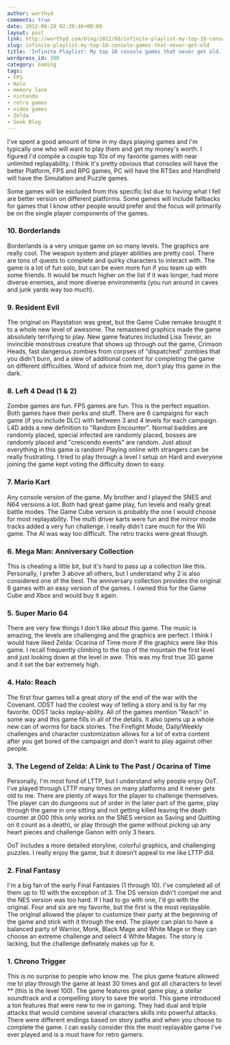 ```yaml
---
author: worthyd
comments: true
date: 2012-08-20 02:39:46+00:00
layout: post
link: http://worthyd.com/blog/2012/08/infinite-playlist-my-top-10-console-games-that-never-get-old/
slug: infinite-playlist-my-top-10-console-games-that-never-get-old
title: 'Infinite Playlist: My top 10 console games that never get old.'
wordpress_id: 390
category: Gaming
tags:
- FPS
- Halo
- memory lane
- nintendo
- retro games
- video games
- Zelda
- Geek Blog
---
```


I've spent a good amount of time in my days playing games and I'm typically one who will want to play them and get my money's worth. I figured I'd compile a couple top 10s of my favorite games with near unlimited replayability.  I think it's pretty obvious that consoles will have the better Platform, FPS and RPG games, PC will have the RTSes and Handheld will have the Simulation and Puzzle games.  

Some games will be excluded from this specific list due to having what I fell are better version on different platforms.  Some games will include fallbacks for games that I know other people would prefer and the focus will primarily be on the single player components of the games.
<!-- more -->


### 10. Borderlands

Borderlands is a very unique game on so many levels. The graphics are really cool. The weapon system and player abilities are pretty cool.  There are tons of quests to complete and quirky characters to interact with. The game is a lot of fun solo, but can be even more fun if you team up with some friends.  It would be much higher on the list if it was longer, had more diverse enemies, and more diverse environments (you run around in caves and junk yards way too much). 



### 9. Resident Evil 

The original on Playstation was great, but the Game Cube remake brought it to a whole new level of awesome.  The remastered graphics made the game absolutely terrifying to play.  New game features included Lisa Trevor, an invincible monstrous creature that shows up through out the game, Crimson Heads, fast dangerous zombies from corpses of "dispatched" zombies that you didn't burn, and a slew of additional content for completing the game on different difficulties. Word of advice from me, don't play this game in the dark.



### 8. Left 4 Dead (1 & 2)

Zombie games are fun. FPS games are fun. This is the perfect equation.  Both games have their perks and stuff.  There are 6 campaigns for each game (if you include DLC) with between 3 and 4 levels for each campaign.   L4D adds a new definition to "Random Encounter".  Normal baddies are randomly placed, special infected are randomly placed, bosses are randomly placed and "crescendo events" are random. Just about everything in this game is random!  Playing online with strangers can be really frustrating.  I tried to play through a level I setup on Hard and everyone joining the game kept voting the difficulty down to easy.   



### 7. Mario Kart

Any console version of the game.  My brother and I played the SNES and N64 versions a lot.  Both had great game play, fun levels and really great battle modes. The Game Cube version is probably the one I would choose for most replayability.  The multi driver karts were fun and the mirror mode tracks added a very fun challenge.  I really didn't care much for the Wii game.  The AI was way too difficult.  The retro tracks were great though.



### 6. Mega Man: Anniversary Collection

This is cheating a little bit, but it's hard to pass up a collection like this.  Personally, I prefer 3 above all others, but I understand why 2 is also considered one of the best.  The anniversary collection provides the original 8 games with an easy version of the games.  I owned this for the Game Cube and Xbox and would buy it again.



### 5. Super Mario 64

There are very few things I don't like about this game. The music is amazing, the levels are challenging and the graphics are perfect.  I think I would have liked Zelda: Ocarina of Time more if the graphics were like this game.  I recall frequently climbing to the top of the mountain the first level and just looking down at the level in awe. This was my first true 3D game and it set the bar extremely high.



### 4. Halo: Reach

The first four games tell a great story of the end of the war with the Covenant. ODST had the coolest way of telling a story and is by far my favorite. ODST lacks replay-ability.  All of the games mention "Reach" in some way and this game fills in all of the details. It also opens up a whole new can of worms for back stories.  The Firefight Mode, Daily/Weekly challenges and character customization allows for a lot of extra content after you get bored of the campaign and don't want to play against other people.



### 3. The Legend of Zelda: A Link to The Past / Ocarina of Time 

Personally, I'm most fond of LTTP, but I understand why people enjoy OoT.  I've played through LTTP many times on many platforms and it never gets old to me.  There are plenty of ways for the player to challenge themselves.  The player can do dungeons out of order in the later part of the game, play through the game in one sitting and not getting killed leaving the death counter at 000 (this only works on the SNES version as Saving and Quitting on it count as a death), or play through the game without picking up any heart pieces and challenge Ganon with only 3 hears.  

OoT includes a more detailed storyline, colorful graphics, and challenging puzzles. I really enjoy the game, but it doesn't appeal to me like LTTP did.  



### 2. Final Fantasy

I'm a big fan of the early Final Fantasies (1 through 10).  I've completed all of them up to 10 with the exception of 3.  The DS version didn't compel me and the NES version was too hard.  If I had to go with one, I'd go with the original.  Four and six are my favorite, but the first is the most replayable.  The original allowed the player to customize their party at the beginning of the game and stick with it through the end.  The player can plan to have a balanced party of Warrior, Monk, Black Mage and White Mage or they can choose an extreme challenge and select 4 White Mages. The story is lacking, but the challenge definately makes up for it.



### 1. Chrono Trigger

This is no surprise to people who know me.  The plus game feature allowed me to play through the game at least 30 times and got all characters to level ** (this is the level 100).  The game features great game play, a stellar soundtrack and a compelling story to save the world.  This game introduced a ton features that were new to me in gaming.  They had dual and triple attacks that would combine several characters skills into powerful attacks.  There were different endings based on story paths and when you choose to complete the game.  I can easily consider this the most replayable game I've ever played and is a must have for retro gamers.
